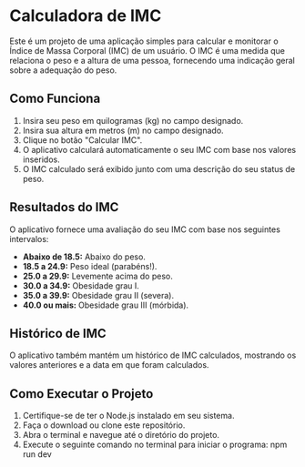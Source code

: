 # Calculadora de IMC

Este é um projeto de uma aplicação simples para calcular e monitorar o Índice de Massa Corporal (IMC) de um usuário. O IMC é uma medida que relaciona o peso e a altura de uma pessoa, fornecendo uma indicação geral sobre a adequação do peso.

## Como Funciona

1. Insira seu peso em quilogramas (kg) no campo designado.
2. Insira sua altura em metros (m) no campo designado.
3. Clique no botão "Calcular IMC".
4. O aplicativo calculará automaticamente o seu IMC com base nos valores inseridos.
5. O IMC calculado será exibido junto com uma descrição do seu status de peso.

## Resultados do IMC

O aplicativo fornece uma avaliação do seu IMC com base nos seguintes intervalos:

- **Abaixo de 18.5:** Abaixo do peso.
- **18.5 a 24.9:** Peso ideal (parabéns!).
- **25.0 a 29.9:** Levemente acima do peso.
- **30.0 a 34.9:** Obesidade grau I.
- **35.0 a 39.9:** Obesidade grau II (severa).
- **40.0 ou mais:** Obesidade grau III (mórbida).

## Histórico de IMC

O aplicativo também mantém um histórico de IMC calculados, mostrando os valores anteriores e a data em que foram calculados.

## Como Executar o Projeto

1. Certifique-se de ter o Node.js instalado em seu sistema.
2. Faça o download ou clone este repositório.
3. Abra o terminal e navegue até o diretório do projeto.
4. Execute o seguinte comando no terminal para iniciar o programa: npm run dev
